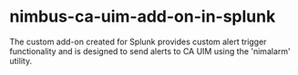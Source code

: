 # nimbus-ca-uim-add-on-in-splunk
The custom add-on created for Splunk provides custom alert trigger functionality and is designed to send alerts to CA UIM using the 'nimalarm' utility. 
